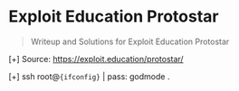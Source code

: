 # Exploit Education Protostar

>Writeup and Solutions for Exploit Education Protostar

[+] Source: <https://exploit.education/protostar/>

[+] ssh root@`{ifconfig}` | pass: godmode .


